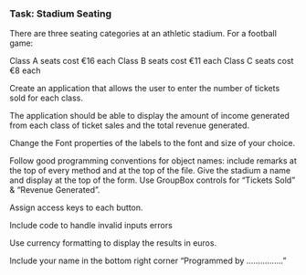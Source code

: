 ### Task: Stadium Seating ###

There are three seating categories at an athletic stadium. For a football game:

Class A seats cost €16 each
Class B seats cost €11 each
Class C seats cost €8 each

Create an application that allows the user to enter the number of tickets sold for each class.

The application should be able to display the amount of income generated from each class of ticket sales and the total revenue generated.

Change the Font properties of the labels to the font and size of your choice.

Follow good programming conventions for object names: include remarks at the top of every method and at the top of the file.
Give the stadium a name and display at the top of the form.
Use GroupBox controls for “Tickets Sold” & “Revenue Generated”.

Assign access keys to each button.

Include code to handle invalid inputs errors

Use currency formatting to display the results in euros.

Include your name in the bottom right corner “Programmed by ................”
